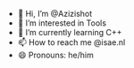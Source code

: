 - 👋 Hi, I’m @Azizishot
- 👀 I’m interested in Tools
- 🌱 I’m currently learning C++
- 📫 How to reach me @isae.nl 
- 😄 Pronouns: he/him
  
